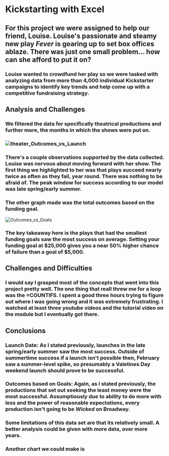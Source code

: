 # Kickstarting with Excel
## For this project we were assigned to help our friend, Louise. Louise's passionate and steamy new play *Fever* is gearing up to set box offices ablaze. There was just one small problem... how can she afford to put it on? 
### Louise wanted to crowdfund her play so we were tasked with analyzing data from more than 4,000 individual Kickstarter campaigns to identify key trends and help come up with a competitive fundraising strategy.
## Analysis and Challenges 
### We filtered the data for specifically theatrical productions and further more, the months in which the shows were put on. 
### ![theater_Outcomes_vs_Launch](https://user-images.githubusercontent.com/107225553/174213054-e28aae37-79af-4793-b3cb-a20e7e360e76.png) 
### There's a couple observations supported by the data collected. Louise was nervous about moving forward with her show. The first thing we highlighted to her was that plays succeed nearly twice as often as they fail, year round. There was nothing to be afraid of. The peak window for success according to our model was late spring/early summer. 
### The other graph made was the total outcomes based on the funding goal. 
![Outcomes_vs_Goals](https://user-images.githubusercontent.com/107225553/174214285-27e6fc1d-e45c-4da4-8e66-7fecdb9f63af.png) 
### The key takeaway here is the plays that had the smallest funding goals saw the most success on average. Setting your funding goal at $25,000 gives you a near 50% higher chance of failure than a goal of $5,000. 
## Challenges and Difficulties 
### I would say I grasped most of the concepts that went into this project pretty well. The one thing that reall threw me for a loop was the =COUNTIFS. I spent a good three hours trying to figure out where I was going wrong and it was extremely frustrating. I watched at least three youtube videos and the tutorial video on the module but I eventually got there. 
## Conclusions 
### Launch Date: As I stated previously, launches in the late spring/early summer saw the most success. Outside of summertime success if a launch isn't possible then, February saw a summer-level spike, so presumably a Valetines Day weekend launch should prove to be successful. 
### Outcomes based on Goals: Again, as I stated previously, the productions that set out seeking the least money were the most successful. Assumptiously due to ability to do more with less and the power of reasonable expectations, every production isn't going to be *Wicked* on Broadway. 

### Some limitations of this data set are that its relatively small. A better analysis could be given with more data, over more years. 
### Another chart we could make is


